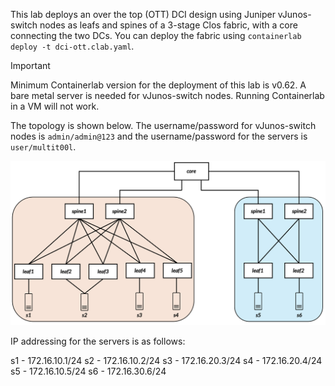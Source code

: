This lab deploys an over the top (OTT) DCI design using Juniper vJunos-switch nodes as leafs and spines of a 3-stage Clos fabric, with a core connecting the two DCs. You can deploy the fabric using `containerlab deploy -t dci-ott.clab.yaml`.

> [!IMPORTANT]
> Minimum Containerlab version for the deployment of this lab is v0.62. A bare metal server is needed for vJunos-switch nodes. Running Containerlab in a VM will not work.

The topology is shown below. The username/password for vJunos-switch nodes is `admin/admin@123` and the username/password for the servers is `user/multit00l`.

![dci-ott-topology](/static/images/dci-ott.png)

IP addressing for the servers is as follows:

s1 - 172.16.10.1/24
s2 - 172.16.10.2/24
s3 - 172.16.20.3/24
s4 - 172.16.20.4/24
s5 - 172.16.10.5/24
s6 - 172.16.30.6/24
